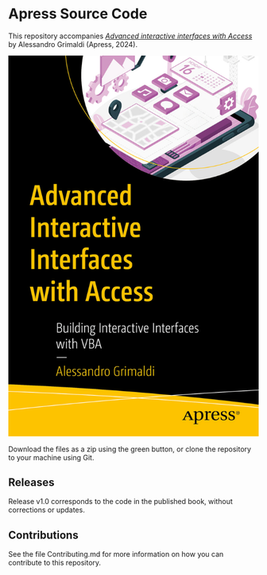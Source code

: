 # Apress Source Code

This repository accompanies [*Advanced interactive interfaces with Access*](https://link.springer.com/book/9798868808074) by Alessandro Grimaldi (Apress, 2024).

[comment]: #cover
![Cover image](979-8-8688-0807-4.jpg)

Download the files as a zip using the green button, or clone the repository to your machine using Git.

## Releases

Release v1.0 corresponds to the code in the published book, without corrections or updates.

## Contributions

See the file Contributing.md for more information on how you can contribute to this repository.